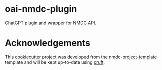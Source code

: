 # oai-nmdc-plugin

ChatGPT plugin and wrapper for NMDC  API.

# Acknowledgements

This [cookiecutter](https://cookiecutter.readthedocs.io/en/stable/README.html) project was developed from the [nmdc-project-template](https://github.com/nmdc-initiative/nmdc-project-template) template and will be kept up-to-date using [cruft](https://cruft.github.io/cruft/).